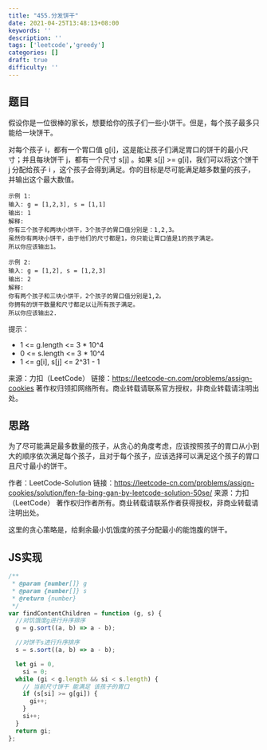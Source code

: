 ```yaml
---
title: "455.分发饼干"
date: 2021-04-25T13:48:13+08:00
keywords: ''
description: ''
tags: ['leetcode','greedy']
categories: []
draft: true
difficulty: ''
---
```


## 题目

假设你是一位很棒的家长，想要给你的孩子们一些小饼干。但是，每个孩子最多只能给一块饼干。

对每个孩子 i，都有一个胃口值 g[i]，这是能让孩子们满足胃口的饼干的最小尺寸；并且每块饼干 j，都有一个尺寸 s[j] 。如果 s[j] >= g[i]，我们可以将这个饼干 j 分配给孩子 i ，这个孩子会得到满足。你的目标是尽可能满足越多数量的孩子，并输出这个最大数值。
 
```
示例 1:
输入: g = [1,2,3], s = [1,1]
输出: 1
解释: 
你有三个孩子和两块小饼干，3个孩子的胃口值分别是：1,2,3。
虽然你有两块小饼干，由于他们的尺寸都是1，你只能让胃口值是1的孩子满足。
所以你应该输出1。

示例 2:
输入: g = [1,2], s = [1,2,3]
输出: 2
解释: 
你有两个孩子和三块小饼干，2个孩子的胃口值分别是1,2。
你拥有的饼干数量和尺寸都足以让所有孩子满足。
所以你应该输出2.
```

提示：

- 1 <= g.length <= 3 * 10^4
- 0 <= s.length <= 3 * 10^4
- 1 <= g[i], s[j] <= 2^31 - 1

来源：力扣（LeetCode）
链接：https://leetcode-cn.com/problems/assign-cookies
著作权归领扣网络所有。商业转载请联系官方授权，非商业转载请注明出处。


## 思路 

为了尽可能满足最多数量的孩子，从贪心的角度考虑，应该按照孩子的胃口从小到大的顺序依次满足每个孩子，且对于每个孩子，应该选择可以满足这个孩子的胃口且尺寸最小的饼干。

作者：LeetCode-Solution
链接：https://leetcode-cn.com/problems/assign-cookies/solution/fen-fa-bing-gan-by-leetcode-solution-50se/
来源：力扣（LeetCode）
著作权归作者所有。商业转载请联系作者获得授权，非商业转载请注明出处。

这里的贪心策略是，给剩余最小饥饿度的孩子分配最小的能饱腹的饼干。

## JS实现

```javascript
/**
 * @param {number[]} g
 * @param {number[]} s
 * @return {number}
 */
var findContentChildren = function (g, s) {
  //对饥饿度g进行升序排序
  g = g.sort((a, b) => a - b);

  //对饼干s进行升序排序
  s = s.sort((a, b) => a - b);

  let gi = 0,
    si = 0;
  while (gi < g.length && si < s.length) {
    // 当前尺寸饼干 能满足 该孩子的胃口
    if (s[si] >= g[gi]) {
      gi++;
    }
    si++;
  }
  return gi;
};
```
